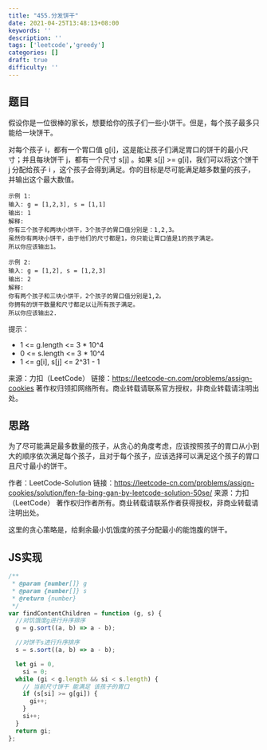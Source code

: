 ```yaml
---
title: "455.分发饼干"
date: 2021-04-25T13:48:13+08:00
keywords: ''
description: ''
tags: ['leetcode','greedy']
categories: []
draft: true
difficulty: ''
---
```


## 题目

假设你是一位很棒的家长，想要给你的孩子们一些小饼干。但是，每个孩子最多只能给一块饼干。

对每个孩子 i，都有一个胃口值 g[i]，这是能让孩子们满足胃口的饼干的最小尺寸；并且每块饼干 j，都有一个尺寸 s[j] 。如果 s[j] >= g[i]，我们可以将这个饼干 j 分配给孩子 i ，这个孩子会得到满足。你的目标是尽可能满足越多数量的孩子，并输出这个最大数值。
 
```
示例 1:
输入: g = [1,2,3], s = [1,1]
输出: 1
解释: 
你有三个孩子和两块小饼干，3个孩子的胃口值分别是：1,2,3。
虽然你有两块小饼干，由于他们的尺寸都是1，你只能让胃口值是1的孩子满足。
所以你应该输出1。

示例 2:
输入: g = [1,2], s = [1,2,3]
输出: 2
解释: 
你有两个孩子和三块小饼干，2个孩子的胃口值分别是1,2。
你拥有的饼干数量和尺寸都足以让所有孩子满足。
所以你应该输出2.
```

提示：

- 1 <= g.length <= 3 * 10^4
- 0 <= s.length <= 3 * 10^4
- 1 <= g[i], s[j] <= 2^31 - 1

来源：力扣（LeetCode）
链接：https://leetcode-cn.com/problems/assign-cookies
著作权归领扣网络所有。商业转载请联系官方授权，非商业转载请注明出处。


## 思路 

为了尽可能满足最多数量的孩子，从贪心的角度考虑，应该按照孩子的胃口从小到大的顺序依次满足每个孩子，且对于每个孩子，应该选择可以满足这个孩子的胃口且尺寸最小的饼干。

作者：LeetCode-Solution
链接：https://leetcode-cn.com/problems/assign-cookies/solution/fen-fa-bing-gan-by-leetcode-solution-50se/
来源：力扣（LeetCode）
著作权归作者所有。商业转载请联系作者获得授权，非商业转载请注明出处。

这里的贪心策略是，给剩余最小饥饿度的孩子分配最小的能饱腹的饼干。

## JS实现

```javascript
/**
 * @param {number[]} g
 * @param {number[]} s
 * @return {number}
 */
var findContentChildren = function (g, s) {
  //对饥饿度g进行升序排序
  g = g.sort((a, b) => a - b);

  //对饼干s进行升序排序
  s = s.sort((a, b) => a - b);

  let gi = 0,
    si = 0;
  while (gi < g.length && si < s.length) {
    // 当前尺寸饼干 能满足 该孩子的胃口
    if (s[si] >= g[gi]) {
      gi++;
    }
    si++;
  }
  return gi;
};
```
